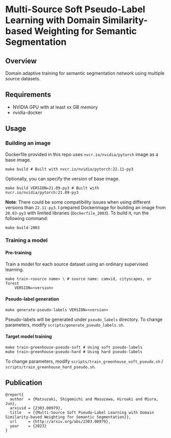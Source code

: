 # Multi-Source Soft Pseudo-Label Learning  with Domain Similarity-based Weighting for Semantic Segmentation

## Overview
Domain adaptive training for semantic segmentation network using multiple source datasets.

## Requirements

- NVIDIA GPU with at least xx GB memory
- nvidia-docker

## Usage
### Building an image

Dockerfile provided in this repo uses `nvcr.io/nvidia/pytorch` image as a base image.
```
make build # Built with nvcr.io/nvidia/pytorch:22.11-py3
```
Optionally, you can specify the version of base image.
```
make build VERSION=21.09-py3 # Built with nvcr.io/nvidia/pytorch:21.09-py3
```
**Note**: There could be some compatibility issues when using different versions than `22.11-py3`.
I prepared Dockerimage for building an image from `20.03-py3` with limited libraries (`Dockerfile_2003`). To build it, run the following command:
```
make build-2003
```

### Training a model

#### Pre-training

Train a model for each source dataset using an ordinary supervised learning.
```
make train-<source name> \ # source name: camvid, cityscapes, or forest
    VERSION=<version>
```

#### Pseudo-label generation
```
make generate-pseudo-labels VERSION=<version>
```
Pseudo-labels will be generated under `pseudo_labels` directory.
To change parameters, modify `scripts/generate_pseudo_labels.sh`.

#### Target model training

```
make train-greenhouse-pseudo-soft # Using soft pseudo-labels
make train-greenhouse-pseudo-hard # Using hard pseudo-labels
```
To change parameters, modify `scripts/train_greenhouse_soft_pseudo.sh` / `scripts/train_greenhouse_hard_pseudo.sh`.

## Publication

```
@report{
  author  = {Matsuzaki, Shigemichi and Masuzawa, Hiroaki and Miura, Jun},
  arxivid = {2303.00979},
  title   = {{Multi-Source Soft Pseudo-Label Learning with Domain Similarity-based Weighting for Semantic Segmentation}},
  url     = {http://arxiv.org/abs/2303.00979},
  year    = {2023}
}
```